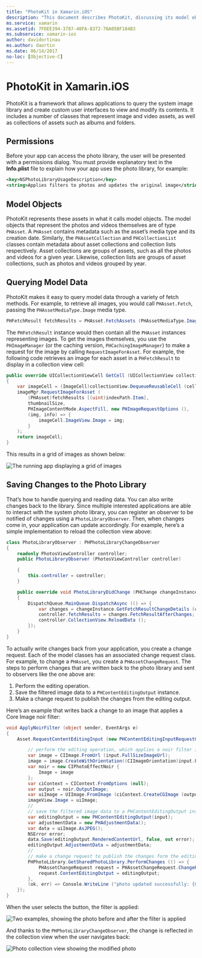 ```yaml
---
title: "PhotoKit in Xamarin.iOS"
description: "This document describes PhotoKit, discussing its model objects, how to query model data, and saving changes to the photo library."
ms.service: xamarin
ms.assetid: 7FDEE394-3787-40FA-8372-76A05BF184B3
ms.subservice: xamarin-ios
author: davidortinau
ms.author: daortin
ms.date: 06/14/2017
no-loc: [Objective-C]
---
```


# PhotoKit in Xamarin.iOS

PhotoKit is a framework that allows applications to query the system image library and create custom user interfaces to view and modify its contents. It includes a number of classes that represent image and video assets, as well as collections of assets such as albums and folders.

## Permissions

Before your app can access the photo library, the user will be presented with a permissions dialog. You must provide explanatory text in the **Info.plist** file to explain how your app uses the photo library, for example:

```xml
<key>NSPhotoLibraryUsageDescription</key>
<string>Applies filters to photos and updates the original image</string>
```

## Model Objects

PhotoKit represents these assets in what it calls model objects. The model objects that represent the photos and videos themselves are of type `PHAsset`. A `PHAsset` contains metadata such as the asset’s media type and its creation date.
Similarly, the `PHAssetCollection` and `PHCollectionList` classes contain metadata about asset collections and collection lists respectively. Asset collections are groups of assets, such as all the photos and videos for a given year. Likewise, collection lists are groups of asset collections, such as photos and videos grouped by year.

## Querying Model Data

PhotoKit makes it easy to query model data through a variety of fetch methods. For example, to retrieve all images, you would call `PHAsset.Fetch`, passing the `PHAssetMediaType.Image` media type.

```csharp
PHFetchResult fetchResults = PHAsset.FetchAssets (PHAssetMediaType.Image, null);
```

The `PHFetchResult` instance would then contain all the `PHAsset` instances representing images. To get the images themselves, you use the `PHImageManager` (or the caching version, `PHCachingImageManager`) to make a request for the image by calling `RequestImageForAsset`. For example, the following code retrieves an image for each asset in a `PHFetchResult` to display in a collection view cell:

```csharp
public override UICollectionViewCell GetCell (UICollectionView collectionView, NSIndexPath indexPath)
{
    var imageCell = (ImageCell)collectionView.DequeueReusableCell (cellId, indexPath);
    imageMgr.RequestImageForAsset (
        (PHAsset)fetchResults [(uint)indexPath.Item],
        thumbnailSize,
        PHImageContentMode.AspectFill, new PHImageRequestOptions (),
        (img, info) => {
            imageCell.ImageView.Image = img;
        }
    );
    return imageCell;
}
```

This results in a grid of images as shown below:

![The running app displaying a grid of images](photokit-images/image4.png)

## Saving Changes to the Photo Library

That’s how to handle querying and reading data. You can also write changes back to the library. Since multiple interested applications are able to interact with the system photo library, you can register an observer to be notified of changes using a `PhotoLibraryObserver`. Then, when changes come in, your application can update accordingly. For example, here’s a simple implementation to reload the collection view above:

```csharp
class PhotoLibraryObserver : PHPhotoLibraryChangeObserver
{
    readonly PhotosViewController controller;
    public PhotoLibraryObserver (PhotosViewController controller)

    {
        this.controller = controller;
    }

    public override void PhotoLibraryDidChange (PHChange changeInstance)
    {
        DispatchQueue.MainQueue.DispatchAsync (() => {
            var changes = changeInstance.GetFetchResultChangeDetails (controller.fetchResults);
            controller.fetchResults = changes.FetchResultAfterChanges;
            controller.CollectionView.ReloadData ();
        });
    }
}
```

To actually write changes back from your application, you create a change request. Each of the model classes has an associated change request class. For example, to change a `PHAsset`, you create a `PHAssetChangeRequest`. The steps to perform changes that are written back to the photo library and sent to observers like the one above are:

1. Perform the editing operation.
2. Save the filtered image data to a `PHContentEditingOutput` instance.
3. Make a change request to publish the changes from the editing output.

Here’s an example that writes back a change to an image that applies a Core Image noir filter:

```csharp
void ApplyNoirFilter (object sender, EventArgs e)
{
    Asset.RequestContentEditingInput (new PHContentEditingInputRequestOptions (), (input, options) => {

        // perform the editing operation, which applies a noir filter in this case
        var image = CIImage.FromUrl (input.FullSizeImageUrl);
        image = image.CreateWithOrientation((CIImageOrientation)input.FullSizeImageOrientation);
        var noir = new CIPhotoEffectNoir {
            Image = image
        };
        var ciContext = CIContext.FromOptions (null);
        var output = noir.OutputImage;
        var uiImage = UIImage.FromImage (ciContext.CreateCGImage (output, output.Extent));
        imageView.Image = uiImage;
        //
        // save the filtered image data to a PHContentEditingOutput instance
        var editingOutput = new PHContentEditingOutput(input);
        var adjustmentData = new PHAdjustmentData();
        var data = uiImage.AsJPEG();
        NSError error;
        data.Save(editingOutput.RenderedContentUrl, false, out error);
        editingOutput.AdjustmentData = adjustmentData;
        //
        // make a change request to publish the changes form the editing output
        PHPhotoLibrary.GetSharedPhotoLibrary.PerformChanges (() => {
            PHAssetChangeRequest request = PHAssetChangeRequest.ChangeRequest(Asset);
            request.ContentEditingOutput = editingOutput;
        },
        (ok, err) => Console.WriteLine ("photo updated successfully: {0}", ok));
    });
}
```

When the user selects the button, the filter is applied:

![Two examples, showing the photo before and after the filter is applied](photokit-images/image5.png)

And thanks to the `PHPhotoLibraryChangeObserver`, the change is reflected in the collection view when the user navigates back:

![Photo collection view showing the modified photo](photokit-images/image6.png)
